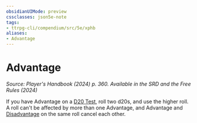 ```yaml
---
obsidianUIMode: preview
cssclasses: json5e-note
tags:
- ttrpg-cli/compendium/src/5e/xphb
aliases:
- Advantage
---
```

# Advantage
*Source: Player's Handbook (2024) p. 360. Available in the <span title='Systems Reference Document (5.2)'>SRD</span> and the Free Rules (2024)* 

If you have Advantage on a [D20 Test](Інструменти%20ДМ/CLI/rules/variant-rules/d20-test-xphb.md), roll two d20s, and use the higher roll. A roll can't be affected by more than one Advantage, and Advantage and [Disadvantage](Інструменти%20ДМ/CLI/rules/variant-rules/disadvantage-xphb.md) on the same roll cancel each other.